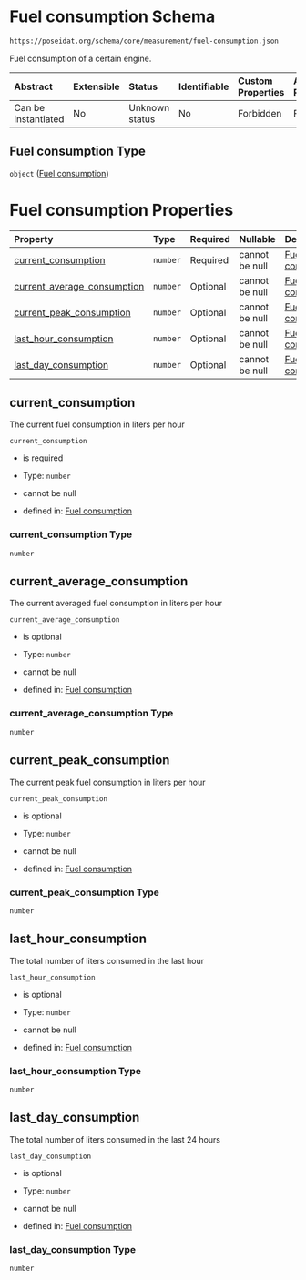 # Fuel consumption Schema

```txt
https://poseidat.org/schema/core/measurement/fuel-consumption.json
```

Fuel consumption of a certain engine.

| Abstract            | Extensible | Status         | Identifiable | Custom Properties | Additional Properties | Access Restrictions | Defined In                                                                                     |
| :------------------ | :--------- | :------------- | :----------- | :---------------- | :-------------------- | :------------------ | :--------------------------------------------------------------------------------------------- |
| Can be instantiated | No         | Unknown status | No           | Forbidden         | Forbidden             | none                | [fuel-consumption.json](schemas/core/measurement/fuel-consumption.json "open original schema") |

## Fuel consumption Type

`object` ([Fuel consumption](fuel-consumption.md))

# Fuel consumption Properties

| Property                                                    | Type     | Required | Nullable       | Defined by                                                                                                                                                                                  |
| :---------------------------------------------------------- | :------- | :------- | :------------- | :------------------------------------------------------------------------------------------------------------------------------------------------------------------------------------------ |
| [current_consumption](#current_consumption)                 | `number` | Required | cannot be null | [Fuel consumption](fuel-consumption-properties-current_consumption.md "https://poseidat.org/schema/core/measurement/fuel-consumption.json#/properties/current_consumption")                 |
| [current_average_consumption](#current_average_consumption) | `number` | Optional | cannot be null | [Fuel consumption](fuel-consumption-properties-current_average_consumption.md "https://poseidat.org/schema/core/measurement/fuel-consumption.json#/properties/current_average_consumption") |
| [current_peak_consumption](#current_peak_consumption)       | `number` | Optional | cannot be null | [Fuel consumption](fuel-consumption-properties-current_peak_consumption.md "https://poseidat.org/schema/core/measurement/fuel-consumption.json#/properties/current_peak_consumption")       |
| [last_hour_consumption](#last_hour_consumption)             | `number` | Optional | cannot be null | [Fuel consumption](fuel-consumption-properties-last_hour_consumption.md "https://poseidat.org/schema/core/measurement/fuel-consumption.json#/properties/last_hour_consumption")             |
| [last_day_consumption](#last_day_consumption)               | `number` | Optional | cannot be null | [Fuel consumption](fuel-consumption-properties-last_day_consumption.md "https://poseidat.org/schema/core/measurement/fuel-consumption.json#/properties/last_day_consumption")               |

## current_consumption

The current fuel consumption in liters per hour

`current_consumption`

*   is required

*   Type: `number`

*   cannot be null

*   defined in: [Fuel consumption](fuel-consumption-properties-current_consumption.md "https://poseidat.org/schema/core/measurement/fuel-consumption.json#/properties/current_consumption")

### current_consumption Type

`number`

## current_average_consumption

The current averaged fuel consumption in liters per hour

`current_average_consumption`

*   is optional

*   Type: `number`

*   cannot be null

*   defined in: [Fuel consumption](fuel-consumption-properties-current_average_consumption.md "https://poseidat.org/schema/core/measurement/fuel-consumption.json#/properties/current_average_consumption")

### current_average_consumption Type

`number`

## current_peak_consumption

The current peak fuel consumption in liters per hour

`current_peak_consumption`

*   is optional

*   Type: `number`

*   cannot be null

*   defined in: [Fuel consumption](fuel-consumption-properties-current_peak_consumption.md "https://poseidat.org/schema/core/measurement/fuel-consumption.json#/properties/current_peak_consumption")

### current_peak_consumption Type

`number`

## last_hour_consumption

The total number of liters consumed in the last hour

`last_hour_consumption`

*   is optional

*   Type: `number`

*   cannot be null

*   defined in: [Fuel consumption](fuel-consumption-properties-last_hour_consumption.md "https://poseidat.org/schema/core/measurement/fuel-consumption.json#/properties/last_hour_consumption")

### last_hour_consumption Type

`number`

## last_day_consumption

The total number of liters consumed in the last 24 hours

`last_day_consumption`

*   is optional

*   Type: `number`

*   cannot be null

*   defined in: [Fuel consumption](fuel-consumption-properties-last_day_consumption.md "https://poseidat.org/schema/core/measurement/fuel-consumption.json#/properties/last_day_consumption")

### last_day_consumption Type

`number`

